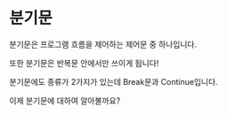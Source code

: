 # 분기문

분기문은 프로그램 흐름을 제어하는 제어문 중 하나입니다. 

또한 분기문은 반복문 안에서만 쓰이게 됩니다!

분기문에도 종류가 2가지가 있는데 Break문과 Continue입니다.

이제 분기문에 대하여 알아볼까요?

